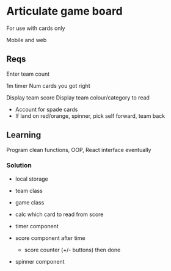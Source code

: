# Articulate game board

For use with cards only

Mobile and web

## Reqs

Enter team count

1m timer
Num cards you got right

Display team score
Display team colour/category to read

- Account for spade cards
- If land on red/orange, spinner, pick self forward, team back

## Learning

Program clean functions, OOP, React interface eventually

### Solution

- local storage

- team class
- game class

- calc which card to read from score

- timer component
- score component after time
  - score counter (+/- buttons) then done
- spinner component
